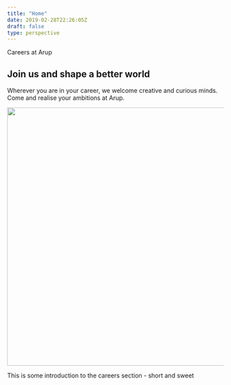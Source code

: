```yaml
---
title: "Home"
date: 2019-02-28T22:26:05Z
draft: false
type: perspective
---
```


<section class="hero hero--headerimage hero--careers">
    <div class="container">
        <div class="hero__content hero__content--dark hero__content--careers">
            <p class="label--lg label--italic">Careers at Arup</p>
            <h1>Join us and shape a better world</h1>
            <p class="intro">Wherever you are in your career, we welcome creative and curious minds. Come and realise your ambitions at Arup.&nbsp;</p>
        </div>
    </div>
    <div class="hero__headerimage-image">
        <img src="https://www.arup.com/-/media/arup/images/arupcareers/people-bg.jpg?h=600&amp;la=en&amp;w=1440&amp;hash=E0103AE0A03EC2CD926BC24446FFB7AF465DB4D5" alt="" width="1440" height="600" DisableWebEdit="False" />
    </div>
</section>

<section class="container" id="">
        <div class="rich-text">
            <div class="reveal rich-text__content" >
                <p class="intro">This is some introduction to the careers section - short and sweet</p>
            </div>
        </div>
</section>